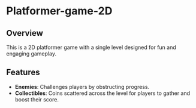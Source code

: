 # Platformer-game-2D

## Overview
This is a 2D platformer game with a single level designed for fun and engaging gameplay.

## Features
- **Enemies**: Challenges players by obstructing progress.
- **Collectibles**: Coins scattered across the level for players to gather and boost their score.
